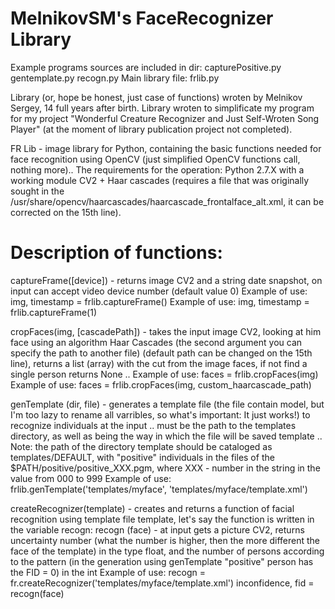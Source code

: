 # MelnikovSM's FaceRecognizer Library
Example programs sources are included in dir: capturePositive.py gentemplate.py recogn.py
Main library file: frlib.py

Library (or, hope be honest, just case of functions) wroten by Melnikov Sergey, 14 full years after birth. Library wroten to simplificate my program for my project "Wonderful Creature Recognizer and Just Self-Wroten Song Player" (at the moment of library publication project not completed).

FR Lib - image library for Python, containing the basic functions needed for face recognition using OpenCV (just simplified OpenCV functions call, nothing more)..
The requirements for the operation: Python 2.7.X with a working module CV2 + Haar cascades (requires a file that was originally sought in the /usr/share/opencv/haarcascades/haarcascade_frontalface_alt.xml, it can be corrected on the 15th line).

# Description of functions:

captureFrame([device]) - returns image CV2 and a string date snapshot, on input can accept video device number (default value 0)
Example of use: img, timestamp = frlib.captureFrame()
Example of use: img, timestamp = frlib.captureFrame(1)

cropFaces(img, [cascadePath]) - takes the input image CV2, looking at him face using an algorithm Haar Cascades (the second argument you can specify the path to another file) (default path can be changed on the 15th line), returns a list (array) with the cut from the image faces, if not find a single person returns None ..
Example of use: faces = frlib.cropFaces(img)
Example of use: faces = frlib.cropFaces(img, custom_haarcascade_path)

genTemplate (dir, file) - generates a template file (the file contain model, but I'm too lazy to rename all varribles, so what's important: It just works!) to recognize individuals at the input .. must be the path to the templates directory, as well as being the way in which the file will be saved template ..
Note: the path of the directory template should be cataloged as templates/DEFAULT, with "positive" individuals in the files of the $PATH/positive/positive_XXX.pgm, where XXX - number in the string in the value from 000 to 999
Example of use: frlib.genTemplate('templates/myface', 'templates/myface/template.xml')

createRecognizer(template) - creates and returns a function of facial recognition using template file template, let's say the function is written in the variable recogn:
recogn (face) - at input gets a picture CV2, returns uncertainty number (what the number is higher, then the more different the face of the template) in the type float, and the number of persons according to the pattern (in the generation using genTemplate "positive" person has the FID = 0) in the int
Example of use:
recogn = fr.createRecognizer('templates/myface/template.xml')
inconfidence, fid = recogn(face)
